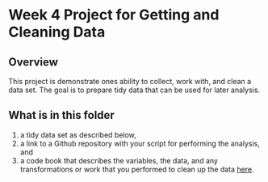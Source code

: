 **Week 4 Project for Getting and Cleaning Data**
=================================================

**Overview**
-------------
This project is demonstrate ones ability to collect, work with, and clean a data set. The goal is to prepare tidy data that can be used for later analysis. 


**What is in this folder**
---------------------------

1) a tidy data set as described below, 
2) a link to a Github repository with your script for performing the analysis, and 
3) a code book that describes the variables, the data, and any transformations or work that you performed to clean up the data [here](http://url.com/ "Title"). 

